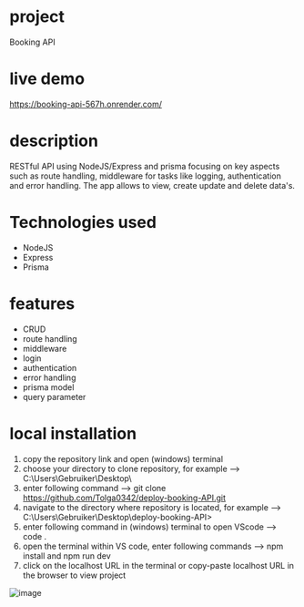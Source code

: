 # project

Booking API

# live demo 

https://booking-api-567h.onrender.com/

# description

RESTful API using NodeJS/Express and prisma focusing on key aspects such as route handling, middleware for tasks like logging, authentication and error handling. The app allows to view, create update and delete data's. 

# Technologies used

- NodeJS
- Express
- Prisma

# features 

- CRUD
- route handling
- middleware
- login
- authentication
- error handling
- prisma model
- query parameter

# local installation 

1. copy the repository link and open (windows) terminal
2. choose your directory to clone repository, for example --> C:\Users\Gebruiker\Desktop\
3. enter following command --> git clone https://github.com/Tolga0342/deploy-booking-API.git
4. navigate to the directory where repository is located, for example --> C:\Users\Gebruiker\Desktop\deploy-booking-API>
5. enter following command in (windows) terminal to open VScode --> code .
6. open the terminal within VS code, enter following commands --> npm install and npm run dev
7. click on the localhost URL in the terminal or copy-paste localhost URL in the browser to view project

![image](https://github.com/user-attachments/assets/90ad2026-cc7c-4cc3-b77f-a4d7f7ab3b61)



